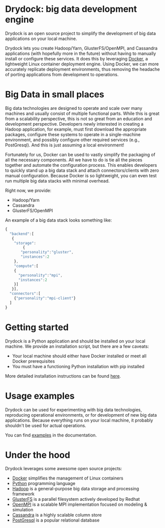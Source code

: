 Drydock: big data development engine
====================================

Drydock is an open source project to simplify the development of big data applications
on your local machine. 

Drydock lets you create Hadoop/Yarn, GlusterFS/OpenMPI, and Cassandra applications 
(with hopefully more in the future) without having to manually install or configure 
these services. It does this by leveraging [Docker](https://www.docker.io), a lightweight
Linux container deployment engine. Using Docker, we can more accurately replicate deployment 
environments, thus removing the headache of porting applications from development to operations. 

Big Data in small places
========================

Big data technologies are designed to operate and scale over many machines and usually consist
of multiple functional parts. While this is great from a scalability perspective, this is not
so great from an education and development perspective. Developers newly interested in creating a 
Hadoop application, for example, must first download the appropriate packages, configure these
systems to operate in a single-machine environment, and possibly configure other required
services (e.g., PostGresql). And this is just assuming a local environment!

Fortunately for us, Docker can be used to vastly simplify the packaging of all the necessary components.
All we have to do is tie all the pieces together and automate the configuration process. This enables
developers to quickly stand up a big data stack and attach connectors/clients with zero manual configuration. 
Because Docker is so lightweight, you can even test run multiple big data stacks with minimal overhead. 

Right now, we provide:

* Hadoop/Yarn
* Cassandra
* GlusterFS/OpenMPI

An example of a big data stack looks something like:
```javascript
{
  "backend":[
   {
    "storage":
        {
  	   "personality":"gluster",
  	   "instances":2
	},
    "compute":[
	{
	  "personality":"mpi",
	  "instances":2
	}]
   }],
  "connectors":[
	{"personality":"mpi-client"}
  ]
}
```

Getting started
===============

Drydock is a Python application and should be installed on your local machine. We provide an
installation script, but there are a few caveats:

* Your local machine should either have Docker installed or meet all Docker prerequisites
* You must have a functioning Python installation with pip installed

More detailed installation instructions can be found [here](http://opencore.io/drydock/gettingstarted). 

Usage examples
==============

Drydock can be used for experimenting with big data technologies, reproducing operational
environments, or for development of new big data applications. Because everything runs on
your local machine, it probably shouldn't be used for actual operations. 

You can find [examples](http://opencore.io/drydock/examples) in the documentation. 

Under the hood
==============

Drydock leverages some awesome open source projects:

* [Docker](https://www.docker.io) simplifies the management of Linux containers
* [Python](http://www.python.org) programming language
* [Hadoop](http://hadoop.apache.org) is a general-purpose big data storage and processing framework
* [GlusterFS](http://www.gluster.org) is a parallel filesystem actively developed by Redhat
* [OpenMPI](http://www.open-mpi.org) is a scalable MPI implementation focused on modeling & simulation
* [Cassandra](http://cassandra.apache.org) is a highly scalable column store
* [PostGresql](http://postgresql.org) is a popular relational database
